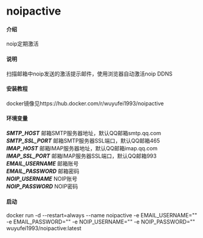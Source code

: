 # noipactive

#### 介绍
noip定期激活

#### 说明
扫描邮箱中noip发送的激活提示邮件，使用浏览器自动激活noip DDNS


#### 安装教程
docker镜像见https://hub.docker.com/r/wuyufei1993/noipactive  

#### 环境变量
___SMTP_HOST___ 邮箱SMTP服务器地址，默认QQ邮箱smtp.qq.com  
___SMTP_SSL_PORT___ 邮箱SMTP服务器SSL端口，默认QQ邮箱465  
___IMAP_HOST___ 邮箱IMAP服务器地址，默认QQ邮箱imap.qq.com  
___IMAP_SSL_PORT___ 邮箱IMAP服务器SSL端口，默认QQ邮箱993  
___EMAIL_USERNAME___ 邮箱账号  
___EMAIL_PASSWORD___ 邮箱密码  
___NOIP_USERNAME___ NOIP账号  
___NOIP_PASSWORD___ NOIP密码  

#### 启动
docker run -d --restart=always --name noipactive -e EMAIL_USERNAME="" -e EMAIL_PASSWORD="" -e NOIP_USERNAME="" -e NOIP_PASSWORD="" wuyufei1993/noipactive:latest


